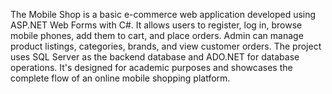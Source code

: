 The Mobile Shop is a basic e-commerce web application developed using ASP.NET Web Forms with C#. It allows users to register, log in, browse mobile phones, add them to cart, and place orders. Admin can manage product listings, categories, brands, and view customer orders. The project uses SQL Server as the backend database and ADO.NET for database operations. It's designed for academic purposes and showcases the complete flow of an online mobile shopping platform.